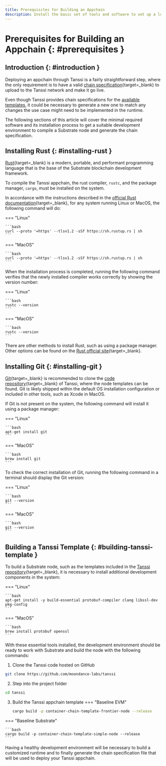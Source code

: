```yaml
---
title: Prerequisites for Building an Appchain
description: Install the basic set of tools and software to set up a local development environment and be able to compile, run, and test your appchain.
---
```


# Prerequisites for Building an Appchain {: #prerequisites }

## Introduction {: #introduction }

Deploying an appchain through Tanssi is a fairly straightforward step, where the only requirement is to have a valid [chain specification](https://docs.substrate.io/build/chain-spec/){target=\_blank} to upload to the Tanssi network and make it go live.

Even though Tanssi provides chain specifications for the [available templates](/learn/tanssi/included-templates), it could be necessary to generate a new one to match any changes the use case might need to be implemented in the runtime.

The following sections of this article will cover the minimal required software and its installation process to get a suitable development environment to compile a Substrate node and generate the chain specification.

## Installing Rust {: #installing-rust }

[Rust](/learn/framework/overview/#rust-programming-language){target=\_blank} is a modern, portable, and performant programming language that is the base of the Substrate blockchain development framework.  

To compile the Tanssi appchain, the rust compiler, `rustc`, and the package manager, `cargo`, must be installed on the system.

In accordance with the instructions described in the [official Rust documentation](https://www.rust-lang.org/tools/install/){target=\_blank}, for any system running Linux or MacOS, the following command will do:

=== "Linux"

    ```bash
    curl --proto '=https' --tlsv1.2 -sSf https://sh.rustup.rs | sh
    ```

=== "MacOS"

    ```bash
    curl --proto '=https' --tlsv1.2 -sSf https://sh.rustup.rs | sh
    ```

When the installation process is completed, running the following command verifies that the newly installed compiler works correctly by showing the version number:

=== "Linux"

    ```bash
    rustc --version
    ```

=== "MacOS"

    ```bash
    rustc --version
    ```

There are other methods to install Rust, such as using a package manager. Other options can be found on the [Rust official site](https://forge.rust-lang.org/infra/other-installation-methods.html){target=\_blank}.

## Installing Git {: #installing-git }

[Git](https://git-scm.com/){target=\_blank} is recommended to clone the [code repository](https://github.com/moondance-labs/tanssi/){target=\_blank} of Tanssi, where the node templates can be found. Git is likely shipped within the default OS installation configuration or included in other tools, such as Xcode in MacOS.

If Git is not present on the system, the following command will install it using a package manager:

=== "Linux"

    ```bash
    apt-get install git
    ```

=== "MacOS"

    ```bash
    brew install git
    ```     

To check the correct installation of Git, running the following command in a terminal should display the Git version:

=== "Linux"

    ```bash
    git --version
    ```

=== "MacOS"

    ```bash
    git --version
    ```

## Building a Tanssi Template {: #building-tanssi-template }

To build a Substrate node, such as the templates included in the [Tanssi repository](https://github.com/moondance-labs/tanssi/){target=\_blank}, it is necessary to install additional development components in the system:

=== "Linux"

    ```bash
    apt-get install -y build-essential protobuf-compiler clang libssl-dev pkg-config
    ```

=== "MacOS"

    ```bash
    brew install protobuf openssl
    ```

With these essential tools installed, the development environment should be ready to work with Substrate and build the node with the following commands: 

1. Clone the Tanssi code hosted on GitHub
```bash
git clone https://github.com/moondance-labs/tanssi
```
2. Step into the project folder
```bash
cd tanssi
```
3. Build the Tanssi appchain template
=== "Baseline EVM"

    ```bash
    cargo build -p container-chain-template-frontier-node --release
    ```

=== "Baseline Substrate"

    ```bash
    cargo build -p container-chain-template-simple-node --release
    ```

Having a healthy development environment will be necessary to build a customized runtime and to finally generate the chain specification file that will be used to deploy your Tanssi appchain.
